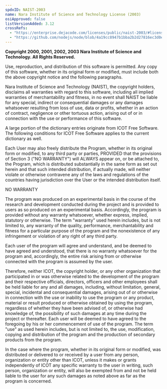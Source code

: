 ```yaml
---
spdxID: NAIST-2003
name: Nara Institute of Science and Technology License (2003)
osiApproved: false
listVersionAdded: 3.12
crossRefs: 
  - "https://enterprise.dejacode.com/licenses/public/naist-2003/#license-text"
  - "https://github.com/nodejs/node/blob/4a19cc8947b1bba2b2d27816ec3d0edf9b28e503/LICENSE#L343"
---
```


**Copyright 2000, 2001, 2002, 2003 Nara Institute of Science and Technology. All Rights Reserved.**

Use, reproduction, and distribution of this software is permitted. Any copy of this software, whether in its original form or modified, must include both the above copyright notice and the following paragraphs.

Nara Institute of Science and Technology (NAIST), the copyright holders, disclaims all warranties with regard to this software, including all implied warranties of merchantability and fitness, in no event shall NAIST be liable for any special, indirect or consequential damages or any damages whatsoever resulting from loss of use, data or profits, whether in an action of contract, negligence or other tortuous action, arising out of or in connection with the use or performance of this software.

A large portion of the dictionary entries originate from ICOT Free Software. The following conditions for ICOT Free Software applies to the current dictionary as well.

Each User may also freely distribute the Program, whether in its original form or modified, to any third party or parties, PROVIDED that the provisions of Section 3 ("NO WARRANTY") will ALWAYS appear on, or be attached to, the Program, which is distributed substantially in the same form as set out herein and that such intended distribution, if actually made, will neither violate or otherwise contravene any of the laws and regulations of the countries having jurisdiction over the User or the intended distribution itself.

NO WARRANTY

The program was produced on an experimental basis in the course of the research and development conducted during the project and is provided to users as so produced on an experimental basis. Accordingly, the program is provided without any warranty whatsoever, whether express, implied, statutory or otherwise. The term "warranty" used herein includes, but is not limited to, any warranty of the quality, performance, merchantability and fitness for a particular purpose of the program and the nonexistence of any infringement or violation of any right of any third party.

Each user of the program will agree and understand, and be deemed to have agreed and understood, that there is no warranty whatsoever for the program and, accordingly, the entire risk arising from or otherwise connected with the program is assumed by the user.

Therefore, neither ICOT, the copyright holder, or any other organization that participated in or was otherwise related to the development of the program and their respective officials, directors, officers and other employees shall be held liable for any and all damages, including, without limitation, general, special, incidental and consequential damages, arising out of or otherwise in connection with the use or inability to use the program or any product, material or result produced or otherwise obtained by using the program, regardless of whether they have been advised of, or otherwise had knowledge of, the possibility of such damages at any time during the project or thereafter. Each user will be deemed to have agreed to the foregoing by his or her commencement of use of the program. The term "use" as used herein includes, but is not limited to, the use, modification, copying and distribution of the program and the production of secondary products from the program.

In the case where the program, whether in its original form or modified, was distributed or delivered to or received by a user from any person, organization or entity other than ICOT, unless it makes or grants independently of ICOT any specific warranty to the user in writing, such person, organization or entity, will also be exempted from and not be held liable to the user for any such damages as noted above as far as the program is concerned.
